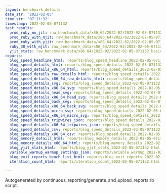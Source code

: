 ```yaml
---
layout: benchmark_details
date_str: '2022-02-05'
time_str: '07:11:32'
timestamp: 2022-02-05-071132
test_results:
  prod_ruby_no_jit: raw_benchmark_data/x86_64/2022-02/2022-02-05-071132_basic_benchmark_prod_ruby_no_jit.json
  prod_ruby_with_mjit: raw_benchmark_data/x86_64/2022-02/2022-02-05-071132_basic_benchmark_prod_ruby_with_mjit.json
  prod_ruby_with_yjit: raw_benchmark_data/x86_64/2022-02/2022-02-05-071132_basic_benchmark_prod_ruby_with_yjit.json
  ruby_30_with_mjit: raw_benchmark_data/x86_64/2022-02/2022-02-05-071132_basic_benchmark_ruby_30_with_mjit.json
  yjit_stats: raw_benchmark_data/x86_64/2022-02/2022-02-05-071132_basic_benchmark_yjit_stats.json
reports:
  blog_speed_headline_html: reports/blog_speed_headline_2022-02-05-071132.html
  blog_speed_details_html: reports/blog_speed_details_2022-02-05-071132.html
  blog_speed_details_x86_64_html: reports/blog_speed_details_2022-02-05-071132.x86_64.html
  blog_speed_details_raw_details_html: reports/blog_speed_details_2022-02-05-071132.raw_details.html
  blog_speed_details_x86_64_raw_details_html: reports/blog_speed_details_2022-02-05-071132.x86_64.raw_details.html
  blog_speed_details_svg: reports/blog_speed_details_2022-02-05-071132.svg
  blog_speed_details_x86_64_svg: reports/blog_speed_details_2022-02-05-071132.x86_64.svg
  blog_speed_details_head_svg: reports/blog_speed_details_2022-02-05-071132.head.svg
  blog_speed_details_x86_64_head_svg: reports/blog_speed_details_2022-02-05-071132.x86_64.head.svg
  blog_speed_details_back_svg: reports/blog_speed_details_2022-02-05-071132.back.svg
  blog_speed_details_x86_64_back_svg: reports/blog_speed_details_2022-02-05-071132.x86_64.back.svg
  blog_speed_details_micro_svg: reports/blog_speed_details_2022-02-05-071132.micro.svg
  blog_speed_details_x86_64_micro_svg: reports/blog_speed_details_2022-02-05-071132.x86_64.micro.svg
  blog_speed_details_tripwires_json: reports/blog_speed_details_2022-02-05-071132.tripwires.json
  blog_speed_details_x86_64_tripwires_json: reports/blog_speed_details_2022-02-05-071132.x86_64.tripwires.json
  blog_speed_details_csv: reports/blog_speed_details_2022-02-05-071132.csv
  blog_speed_details_x86_64_csv: reports/blog_speed_details_2022-02-05-071132.x86_64.csv
  blog_memory_details_html: reports/blog_memory_details_2022-02-05-071132.html
  blog_memory_details_x86_64_html: reports/blog_memory_details_2022-02-05-071132.x86_64.html
  blog_yjit_stats_html: reports/blog_yjit_stats_2022-02-05-071132.html
  variable_warmup_warmup_settings_json: reports/variable_warmup_2022-02-05-071132.warmup_settings.json
  blog_exit_reports_bench_list_html: reports/blog_exit_reports_2022-02-05-071132.bench_list.html
  iteration_count_html: reports/iteration_count_2022-02-05-071132.html

---
```

Autogenerated by continuous_reporting/generate_and_upload_reports.rb script.
